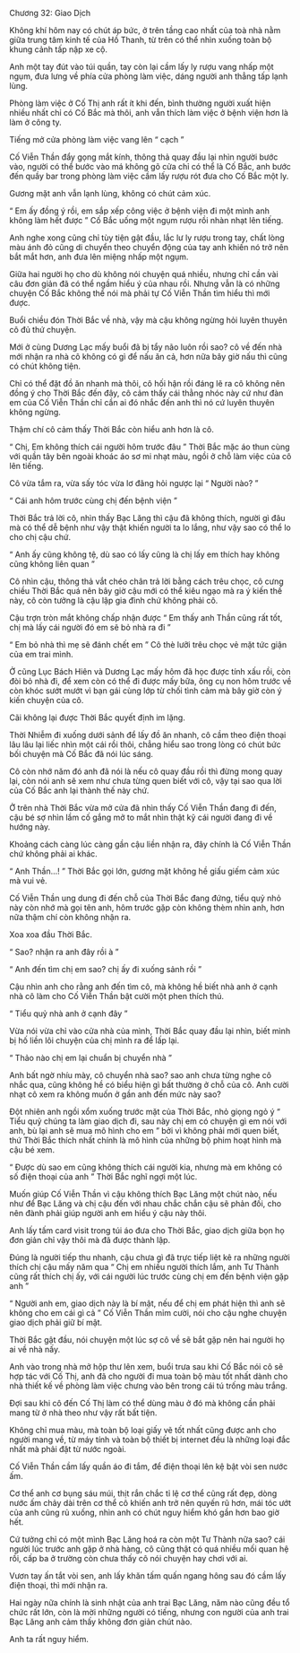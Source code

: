 




Chương 32: Giao Dịch


Không khí hôm nay có chút áp bức, ở trên tầng cao nhất của toà nhà nằm giữa trung tâm kinh tế của Hồ Thanh, từ trên có thể nhìn xuống toàn bộ khung cảnh tấp nập xe cộ.

Anh một tay đút vào túi quần, tay còn lại cầm lấy ly rượu vang nhấp một ngụm, đưa lưng về phía cửa phòng làm việc, dáng người anh thẳng tấp lạnh lùng.

Phòng làm việc ở Cố Thị anh rất ít khi đến, bình thường người xuất hiện nhiều nhất chỉ có Cố Bắc mà thôi, anh vẫn thích làm việc ở bệnh viện hơn là làm ở công ty.

Tiếng mở cửa phòng làm việc vang lên “ cạch ”

Cố Viễn Thần đẩy gọng mắt kính, thông thả quay đầu lại nhìn người bước vào, người có thể bước vào má không gõ cửa chỉ có thể là Cố Bắc, anh bước đến quầy bar trong phòng làm việc cầm lấy rượu rót đưa cho Cố Bắc một ly.

Gương mặt anh vẫn lạnh lùng, không có chút cảm xúc.

“ Em ấy đồng ý rồi, em sắp xếp công việc ở bệnh viện đi một mình anh không làm hết được ” Cố Bắc uống một ngụm rượu rồi nhàn nhạt lên tiếng.

Anh nghe xong cũng chỉ tùy tiện gật đầu, lắc lư ly rượu trong tay, chất lòng màu ánh đỏ cũng di chuyển theo chuyển động của tay anh khiến nó trở nên bắt mắt hơn, anh đưa lên miệng nhấp một ngụm.

Giữa hai người họ cho dù không nói chuyện quá nhiều, nhưng chỉ cần vài câu đơn giản đã có thể ngầm hiểu ý của nhau rồi. Nhưng vẫn là có những chuyện Cố Bắc không thể nói mà phải tự Cố Viễn Thần tìm hiểu thì mới được.

Buổi chiều đón Thời Bắc về nhà, vậy mà cậu không ngừng hỏi luyên thuyên cô đủ thứ chuyện.

Mới ở cùng Dương Lạc mấy buổi đã bị tẩy não luôn rồi sao? cô về đến nhà mới nhận ra nhà cô không có gì để nấu ăn cả, hơn nữa bây giờ nấu thì cũng có chút không tiện.



Chỉ có thể đặt đồ ăn nhanh mà thôi, cô hối hận rồi đáng lẽ ra cô không nên đồng ý cho Thời Bắc đến đây, cô cảm thấy cái thằng nhóc này cứ như đàn em của Cố Viễn Thần chỉ cần ai đó nhắc đến anh thì nó cứ luyên thuyên không ngừng.

Thậm chí cô cảm thấy Thời Bắc còn hiểu anh hơn là cô.

“ Chị, Em không thích cái người hôm trước đâu ” Thời Bắc mặc áo thun cùng với quần tây bên ngoài khoác áo sơ mi nhạt màu, ngồi ở chỗ làm việc của cô lên tiếng.

Cô vừa tắm ra, vừa sấy tóc vừa lơ đãng hỏi ngược lại “ Người nào? ”

“ Cái anh hôm trước cùng chị đến bệnh viện ”

Thời Bắc trả lời cô, nhìn thấy Bạc Lăng thì cậu đã không thích, người gì đâu mà có thể dễ bệnh như vậy thật khiến người ta lo lắng, như vậy sao có thể lo cho chị cậu chứ.

“ Anh ấy cũng không tệ, dù sao có lấy cũng là chị lấy em thích hay không cũng không liên quan ”

Cô nhìn cậu, thông thả vắt chéo chân trả lời bằng cách trêu chọc, cô cưng chiều Thời Bắc quá nên bây giờ cậu mới có thể kiêu ngạo mà ra ý kiến thế này, cô còn tưởng là cậu lập gia đình chứ không phải cô.

Cậu trợn tròn mắt không chấp nhận được “ Em thấy anh Thần cũng rất tốt, chị mà lấy cái người đó em sẽ bỏ nhà ra đi ”

“ Em bỏ nhà thì mẹ sẽ đánh chết em ” Cô thè lưỡi trêu chọc vẻ mặt tức giận của em trai mình.

Ở cũng Lục Bách Hiên và Dương Lạc mấy hôm đã học được tính xấu rồi, còn đòi bỏ nhà đi, để xem còn có thể đi được mấy bữa, ông cụ non hôm trước về còn khóc sướt mướt vì bạn gái cùng lớp từ chối tình cảm mà bây giờ còn ý kiến chuyện của cô.

Cãi không lại được Thời Bắc quyết định im lặng.

Thời Nhiễm đi xuống dưới sảnh để lấy đồ ăn nhanh, cô cầm theo điện thoại lâu lâu lại liếc nhìn một cái rồi thôi, chẳng hiểu sao trong lòng có chút bức bối chuyện mà Cố Bắc đã nói lúc sáng.

Cô còn nhớ năm đó anh đã nói là nếu cô quay đầu rồi thì đừng mong quay lại, còn nói anh sẽ xem như chưa từng quen biết với cô, vậy tại sao qua lời của Cố Bắc anh lại thành thế này chứ.

Ở trên nhà Thời Bắc vừa mở cửa đã nhìn thấy Cố Viễn Thần đang đi đến, cậu bé sợ nhìn lầm cố gắng mở to mắt nhìn thật kỹ cái người đang đi về hướng này.

Khoảng cách càng lúc càng gần cậu liền nhận ra, đây chính là Cố Viễn Thần chứ không phải ai khác.



“ Anh Thần...! ” Thời Bắc gọi lớn, gương mặt không hề giấu giếm cảm xúc mà vui vẻ.

Cố Viễn Thần ung dung đi đến chỗ của Thời Bắc đang đứng, tiểu quỷ nhỏ này còn nhớ mà gọi tên anh, hôm trước gặp còn không thèm nhìn anh, hơn nữa thậm chí còn không nhận ra.

Xoa xoa đầu Thời Bắc.

“ Sao? nhận ra anh đây rồi à ”

“ Anh đến tìm chị em sao? chị ấy đi xuống sảnh rồi ”

Cậu nhìn anh cho rằng anh đến tìm cô, mà không hề biết nhà anh ở cạnh nhà cô làm cho Cố Viễn Thần bật cười một phen thích thú.

“ Tiểu quỷ nhà anh ở cạnh đây ”

Vừa nói vừa chỉ vào cửa nhà của mình, Thời Bắc quay đầu lại nhìn, biết mình bị hố liền lôi chuyện của chị mình ra để lấp lại.

“ Thảo nào chị em lại chuẩn bị chuyển nhà ”

Anh bất ngờ nhíu mày, cô chuyển nhà sao? sao anh chưa từng nghe cô nhắc qua, cũng không hề có biểu hiện gì bất thường ở chỗ của cô. Anh cười nhạt cô xem ra không muốn ở gần anh đến mức này sao?

Đột nhiên anh ngồi xổm xuống trước mặt của Thời Bắc, nhỏ giọng ngỏ ý “ Tiểu quỷ chúng ta làm giao dịch đi, sau này chị em có chuyện gì em nói với anh, bù lại anh sẽ mua mô hình cho em ” bởi vì không phải mới quen biết, thứ Thời Bắc thích nhất chính là mô hình của những bộ phim hoạt hình mà cậu bé xem.

“ Được dù sao em cũng không thích cái người kia, nhưng mà em không có số điện thoại của anh ” Thời Bắc nghĩ ngợi một lúc.

Muốn giúp Cố Viễn Thần vì cậu không thích Bạc Lăng một chút nào, nếu như để Bạc Lăng và chị cậu đến với nhau chắc chắn cậu sẽ phản đối, cho nên đành phải giúp người anh em hiểu ý cậu này thôi.

Anh lấy tấm card visit trong túi áo đưa cho Thời Bắc, giao dịch giữa bọn họ đơn giản chỉ vậy thôi mà đã được thành lập.

Đúng là người tiếp thu nhanh, cậu chưa gì đã trực tiếp liệt kê ra những người thích chị cậu mấy năm qua “ Chị em nhiều người thích lắm, anh Tư Thành cũng rất thích chị ấy, với cái người lúc trước cùng chị em đến bệnh viện gặp anh ”



“ Người anh em, giao dịch này là bí mật, nếu để chị em phát hiện thì anh sẽ không cho em cái gì cả ” Cố Viễn Thần mỉm cười, nói cho cậu nghe chuyện giao dịch phải giữ bí mật.

Thời Bắc gật đầu, nói chuyện một lúc sợ cô về sẽ bắt gặp nên hai người họ ai về nhà nấy.

Anh vào trong nhà mở hộp thư lên xem, buổi trưa sau khi Cố Bắc nói cô sẽ hợp tác với Cố Thị, anh đã cho người đi mua toàn bộ màu tốt nhất dành cho nhà thiết kế về phòng làm việc chưng vào bên trong cái tú trống màu trắng.

Đợi sau khi cô đến Cố Thị làm có thể dùng màu ở đó mà không cần phải mang từ ở nhà theo như vậy rất bất tiện.

Không chỉ mua màu, mà toàn bộ loại giấy vẽ tốt nhất cũng được anh cho người mang về, từ máy tính và toàn bộ thiết bị internet đều là những loại đắc nhất mà phải đặt từ nước ngoài.

Cố Viễn Thần cầm lấy quần áo đi tắm, để điện thoại lên kệ bật vòi sen nước ấm.

Cơ thể anh cơ bụng sáu múi, thịt rắn chắc tỉ lệ cơ thể cũng rất đẹp, dòng nước ấm chảy dài trên cơ thể cô khiến anh trở nên quyến rũ hơn, mái tóc ướt của anh cũng rủ xuống, nhìn anh có chút nguy hiểm khó gần hơn bao giờ hết.

Cứ tưởng chỉ có một mình Bạc Lăng hoá ra còn một Tư Thành nữa sao? cái người lúc trước anh gặp ở nhà hàng, cô cũng thật có quá nhiều mối quan hệ rồi, cấp ba ở trường còn chưa thấy cô nói chuyện hay chơi với ai.

Vươn tay ấn tắt vòi sen, anh lấy khăn tấm quấn ngang hông sau đó cầm lấy điện thoại, thì mới nhận ra.

Hai ngày nữa chính là sinh nhật của anh trai Bạc Lăng, năm nào cũng đều tổ chức rất lớn, còn là mời những người có tiếng, nhưng con người của anh trai Bạc Lăng anh cảm thấy không đơn giản chút nào.

Anh ta rất nguy hiểm.




